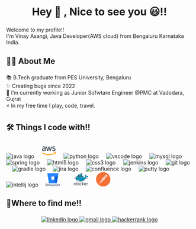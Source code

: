 <br clear="both">

<h1 align="center">Hey 👋 , Nice to see you 😃!!</h1>

###

<p align="left">Welcome to my profile!! <br>I'm Vinay Asangi, Java Developer(AWS cloud) from Bengaluru Karnataka India.</p>

###

<h2 align="left">👩‍💻  About Me</h2>

###

<p align="left">📚 B.Tech graduate from PES University, Bengaluru<br>✨ Creating bugs since 2022<br>🔭 I’m currently working as Junior Sofwtare Engineer @PMC at Vadodara, Gujrat<br>⚡ In my free time I play, code, travel.</p>

###

<h2 align="left">🛠 Things I code with!!</h2>

###

<div align="left">
  <img src="https://cdn.jsdelivr.net/gh/devicons/devicon/icons/java/java-original.svg" height="40" alt="java logo"  />
  <img width="12" />
  <img src="https://github.com/devicons/devicon/blob/v2.16.0/icons/amazonwebservices/amazonwebservices-original-wordmark.svg" height="40" alt="java logo"  />
  <img width="12" />
  <img src="https://cdn.jsdelivr.net/gh/devicons/devicon/icons/python/python-original.svg" height="40" alt="python logo"  />
  <img width="12" />
  <img src="https://cdn.jsdelivr.net/gh/devicons/devicon/icons/vscode/vscode-original.svg" height="40" alt="vscode logo"  />
  <img width="12" />
  <img src="https://cdn.jsdelivr.net/gh/devicons/devicon/icons/mysql/mysql-original.svg" height="40" alt="mysql logo"  />
  <img width="12" />
  <img src="https://cdn.jsdelivr.net/gh/devicons/devicon/icons/spring/spring-original.svg" height="40" alt="spring logo"  />
  <img width="12" />
  <img src="https://cdn.jsdelivr.net/gh/devicons/devicon/icons/html5/html5-original.svg" height="40" alt="html5 logo"  />
  <img width="12" />
  <img src="https://cdn.jsdelivr.net/gh/devicons/devicon/icons/css3/css3-original.svg" height="40" alt="css3 logo"  />
  <img width="12" />
  <img src="https://cdn.jsdelivr.net/gh/devicons/devicon/icons/jenkins/jenkins-line.svg" height="40" alt="jenkins logo"  />
  <img width="12" />
  <img src="https://cdn.jsdelivr.net/gh/devicons/devicon/icons/git/git-original.svg" height="40" alt="git logo"  />
  <img width="12" />
  <img src="https://skillicons.dev/icons?i=gradle" height="40" alt="gradle logo"  />
  <img width="12" />
  <img src="https://cdn.jsdelivr.net/gh/devicons/devicon/icons/jira/jira-original.svg" height="40" alt="jira logo"  />
  <img width="12" />
  <img src="https://cdn.jsdelivr.net/gh/devicons/devicon/icons/confluence/confluence-original.svg" height="40" alt="confluence logo"  />
  <img width="12" />
  <img src="https://cdn.jsdelivr.net/gh/devicons/devicon/icons/putty/putty-original.svg" height="40" alt="putty logo"  />
  <img width="12" />
  <img src="https://cdn.jsdelivr.net/gh/devicons/devicon/icons/intellij/intellij-original.svg" height="40" alt="intellij logo"  />
  <img width="12" />
  <img src="https://github.com/devicons/devicon/blob/v2.16.0/icons/bitbucket/bitbucket-original-wordmark.svg" height ="40" alt="Bitbucket logo" />
  <img width="12" />
  <img width="12" />
  <img src="https://github.com/devicons/devicon/blob/v2.16.0/icons/docker/docker-original-wordmark.svg" height="40" alt="Docker Logo">
  <img width="12" />
  <img src="https://github.com/devicons/devicon/blob/v2.16.0/icons/postman/postman-plain.svg" height="40" alt="Postman Logo">
  <img width="12" />
</div>

###

<h2 align="left">🎯Where to find me!!</h2>

###

<div align="center">
  <a href="https://www.linkedin.com/in/vinayasangi/" target="_blank">
    <img src="https://raw.githubusercontent.com/maurodesouza/profile-readme-generator/master/src/assets/icons/social/linkedin/default.svg" width="52" height="40" alt="linkedin logo"  />
  </a>
  <a href="https://mail.google.com/mail/u/0/#inbox?compose=CllgCJZbjhjFMmctFJKmtJGzJFvbgClvcmgGXwhbVTXcBlnQSNHmzphcWPfdxGQwMCqnWvBxVZL" target="_blank">
    <img src="https://raw.githubusercontent.com/maurodesouza/profile-readme-generator/master/src/assets/icons/social/gmail/default.svg" width="52" height="40" alt="gmail logo"  />
  </a>
  <a href="https://www.hackerrank.com/profile/vinayasangi9051" target="_blank">
    <img src="https://raw.githubusercontent.com/maurodesouza/profile-readme-generator/master/src/assets/icons/social/hackerrank/default.svg" width="52" height="40" alt="hackerrank logo"  />
  </a>
</div>

###
